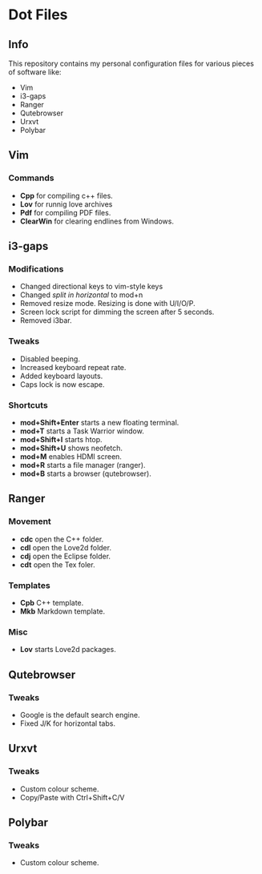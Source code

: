 # Dot Files

## Info

This repository contains my personal configuration files for various pieces of software like:

* Vim
* i3-gaps
* Ranger
* Qutebrowser
* Urxvt
* Polybar

## Vim

### Commands 
* **Cpp** for compiling c++ files.
* **Lov** for runnig love archives
* **Pdf** for compiling PDF files.
* **ClearWin** for clearing endlines from Windows.

## i3-gaps

### Modifications

* Changed directional keys to vim-style keys
* Changed *split in horizontal* to mod+n
* Removed resize mode. Resizing is done with U/I/O/P.
* Screen lock script for dimming the screen after 5 seconds.
* Removed i3bar.

### Tweaks

* Disabled beeping.
* Increased keyboard repeat rate.
* Added keyboard layouts.
* Caps lock is now escape.

### Shortcuts

* **mod+Shift+Enter** starts a new floating terminal.
* **mod+T** starts a Task Warrior window.
* **mod+Shift+I** starts htop.
* **mod+Shift+U** shows neofetch.
* **mod+M** enables HDMI screen.
* **mod+R** starts a file manager (ranger).
* **mod+B** starts a browser (qutebrowser).

## Ranger

### Movement

* **cdc** open the C++ folder.
* **cdl** open the Love2d folder.
* **cdj** open the Eclipse folder.
* **cdt** open the Tex foler.

### Templates

* **Cpb** C++ template.
* **Mkb** Markdown template.

### Misc

* **Lov** starts Love2d packages.

## Qutebrowser

### Tweaks

* Google is the default search engine.
* Fixed J/K for horizontal tabs.

## Urxvt

### Tweaks

* Custom colour scheme.
* Copy/Paste with Ctrl+Shift+C/V

## Polybar

### Tweaks 

* Custom colour scheme.
